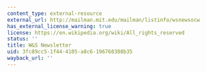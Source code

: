 ```yaml
---
content_type: external-resource
external_url: http://mailman.mit.edu/mailman/listinfo/wsnewsocw
has_external_license_warning: true
license: https://en.wikipedia.org/wiki/All_rights_reserved
status: ''
title: W&S Newsletter
uid: 3fc89cc5-1f44-4105-a8c6-196768308b35
wayback_url: ''
---
```

